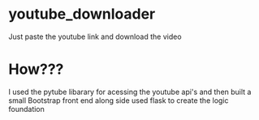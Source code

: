# youtube_downloader
Just paste the youtube link and download the video

# How???
I used the pytube libarary for acessing the youtube api's and then built a small Bootstrap front end along side used flask to create the logic foundation 

